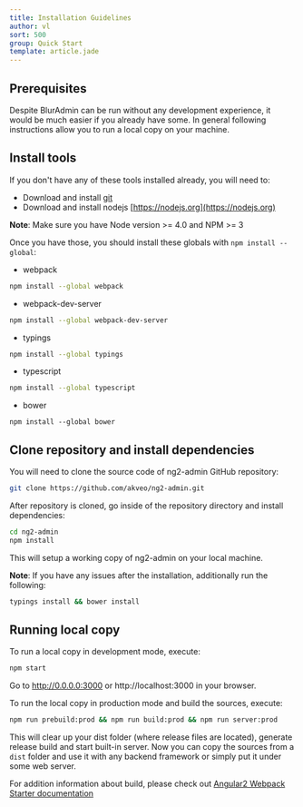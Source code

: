 ```yaml
---
title: Installation Guidelines
author: vl
sort: 500
group: Quick Start
template: article.jade
---
```


## Prerequisites

Despite BlurAdmin can be run without any development experience, it would be much easier if you already have some. In general following instructions allow you to run a local copy on your machine.

## Install tools

If you don't have any of these tools installed already, you will need to:
* Download and install [git](https://git-scm.com/)
* Download and install nodejs [https://nodejs.org](https://nodejs.org)

**Note**: Make sure you have Node version >= 4.0 and NPM >= 3

Once you have those, you should install these globals with `npm install --global`:
* webpack
```bash
npm install --global webpack
```

* webpack-dev-server
```bash
npm install --global webpack-dev-server
```

* typings
```bash
npm install --global typings
```

* typescript
```bash
npm install --global typescript
```

* bower
```
npm install --global bower
```

## Clone repository and install dependencies

You will need to clone the source code of ng2-admin GitHub repository:
```bash
git clone https://github.com/akveo/ng2-admin.git
```
After repository is cloned, go inside of the repository directory and install dependencies:
```bash
cd ng2-admin
npm install
```
This will setup a working copy of ng2-admin on your local machine.

**Note**: If you have any issues after the installation, additionally run the following:
```bash
typings install && bower install
```
## Running local copy

To run a local copy in development mode, execute:
```bash
npm start
```
Go to http://0.0.0.0:3000 or http://localhost:3000 in your browser.


To run the local copy in production mode and build the sources, execute:
```bash
npm run prebuild:prod && npm run build:prod && npm run server:prod
```
This will clear up your dist folder (where release files are located), generate release build and start built-in server.
Now you can copy the sources from a `dist` folder and use it with any backend framework or simply put it under some web server.

For addition information about build, please check out [Angular2 Webpack Starter documentation](https://github.com/AngularClass/angular2-webpack-starter)
